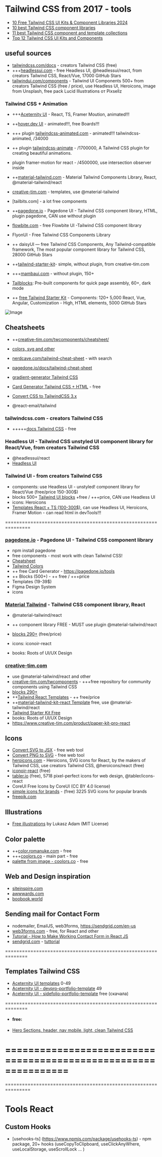 # Tailwind CSS from 2017 - tools
- [10 Free Tailwind CSS UI Kits & Component Libraries 2024](https://daily.dev/blog/10-free-tailwind-css-ui-kits-and-component-libraries-2024#a-hrefhttpsdaisyuicom-target_blank-styledisplay-inlinedaisyuia)
- [10 best Tailwind CSS component libraries](https://blog.logrocket.com/10-best-tailwind-css-component-libraries)
- [11 best Tailwind CSS component and template collections](https://blog.logrocket.com/best-tailwind-css-component-template-collections/)
- [Top 12 Tailwind CSS UI Kits and Components](https://suncel.io/ressources/top/top-12-best-tailwind-ui-components-kits)


## useful sources
- [tailwindcss.com/docs](https://tailwindcss.com/docs/installation) - creators Tailwind CSS (free)
- +++[headlessui.com](https://headlessui.com/) - free Headless UI, @headlessui/react, from creators Tailwind CSS, React/Vue, 17000 GitHub Stars
- [tailwindui.com/components](https://tailwindui.com/components) - Tailwind UI Components 500+ from  creators Tailwind CSS (free / price), use Headless UI, Heroicons, image from Unsplash, free pack Lucid Illustrations от Pixsellz

### Tailwind CSS + Animation
- +++[Aceternity UI](https://pro.aceternity.com/components) - React, TS, Framer Moution, animated!!!
- ++[hover.dev UI](https://www.hover.dev/components/boards) - animated!!!, free  Boards!!!
- +++ plugin [tailwindcss-animated.com](https://www.tailwindcss-animated.com/) - animated!!! tailwindcss-animated, /34000
- ++ plugin [tailwindcss-animate](https://www.npmjs.com/package/tailwindcss-animate) - /1700000, A Tailwind CSS plugin for creating beautiful animations.
- plugin framer-motion for react - /4500000, use intersection observer inside


- ++[material-tailwind.com](https://www.material-tailwind.com) - Material Tailwind Components Library, React, @material-tailwind/react
- [creative-tim.com](https://www.creative-tim.com/) - templates, use @material-tailwind
- [tailbits.com] - a lot free components

- ++[pagedone.io](https://pagedone.io) - Pagedone UI - Tailwind CSS component library, HTML, plugin pagedone, CAN use without plugin
- [flowbite.com](https://flowbite.com) - free Flowbite UI -Tailwind CSS component library
- FlyonUI - Free Tailwind CSS Components Library
- ++ daisyUI — free Tailwind CSS Components, Any Tailwind-compatible framework, The most popular
component library for Tailwind CSS, 28000 GitHub Stars
- ++[tailwind-starter-kit](https://www.creative-tim.com/learning-lab/tailwind-starter-kit/presentation)- simple, without plugin, from creative-tim.com
- +++[mambaui.com](https://mambaui.com/) - without plugin, 150+

- [Tailblocks](https://tailblocks.cc/): Pre-built components for quick page assembly, 60+, dark mode
- ++ [free Tailwind Starter Kit](https://tailwind-starter-kit.vercel.app/)	- Components: 120+	5,000	React, Vue, Angular,	Customization - High, HTML elements, 5000 GitHub Stars

![Image](image-3.png)


## Cheatsheets
- ++[creative-tim.com/twcomponents/cheatsheet/](https://www.creative-tim.com/twcomponents/cheatsheet/)
- [colors, svg and other](https://umeshmk.github.io/Tailwindcss-cheatsheet)
- [nerdcave.com/tailwind-cheat-sheet](https://nerdcave.com/tailwind-cheat-sheet) - with search
- [pagedone.io/docs/tailwind-cheat-sheet](https://pagedone.io/docs/tailwind-cheat-sheet)

- [gradient-generator Tailwind CSS](https://www.creative-tim.com/twcomponents/gradient-generator)
- [Card Generator Tailwind CSS + HTML](https://pagedone.io/tools) - free
- [Convert CSS to TailwindCSS 3.x](https://www.npmjs.com/package/css-to-tailwindcss)
- @react-email/tailwind


### tailwindcss.com - creators Tailwind CSS
- +++++[docs Tailwind CSS](https://tailwindcss.com/docs/installation) - free

### Headless UI - Tailwind CSS unstyled UI component library for React/Vue, from creators Tailwind CSS 
- @headlessui/react
- [Headless UI](https://headlessui.com/)

### Tailwind UI - from creators Tailwind CSS
- components: use Headless UI - unstyled! component library for React/Vue (free/price 150-300$)
- blocks 500+ [Tailwind UI blocks](https://tailwindui.com/components) +free / +++price, CAN use Headless UI
- icons: Heroicons
- [Templates React + TS (100-300$)](https://tailwindui.com/templates), can use Headless UI, Heroicons, Framer Motion - can read html in devTools!!!

===============================================================
### [pagedone.io](https://pagedone.io) - Pagedone UI - Tailwind CSS component library
- npm install pagedone
- free components - most work with clean Tailwind CSS!
- [Cheatsheet](https://pagedone.io/docs/tailwind-cheat-sheet)
- [Tailwind Colors](https://pagedone.io/colors)
- ++ free Card Generator - https://pagedone.io/tools
- ++ Blocks (500+) - ++ free / +++price
- Templates (19-39$)
- Figma Design System
- icons

### [Material Tailwind](https://www.material-tailwind.com) - Tailwind CSS component library, React
- @material-tailwind/react
- ++ component library FREE - MUST use plugin @material-tailwind/react

- [blocks 290+](https://www.material-tailwind.com/blocks) (free/price)
- icons: iconoir-react
- books: Roots of UI/UX Design

### [creative-tim.com](https://www.creative-tim.com/)
- use @material-tailwind/react and other
- [creative-tim.com/twcomponents](https://www.creative-tim.com/twcomponents) - +++free repository for community components using Tailwind CSS
- [blocks 290+](https://www.material-tailwind.com/blocks)
- ++[Tailwind React Templates](https://www.creative-tim.com/templates/tailwind-react) - ++ free/price
- ++[material-tailwind-kit-react Template](https://www.creative-tim.com/product/material-tailwind-kit-react) free, use @material-tailwind/react
- [Tailwind Starter Kit Free](https://www.creative-tim.com/learning-lab/tailwind-starter-kit/presentation)
- books: Roots of UI/UX Design
- https://www.creative-tim.com/product/paper-kit-pro-react

## Icons
- [Convert SVG to JSX](https://svg2jsx.com/) - free web tool
- [Convert PNG to SVG](https://convertio.co/) - free web tool
- [heroicons.com](https://heroicons.com/) - Heroicons, SVG icons for React, by the makers of Tailwind CSS, use creators Tailwind CSS, @heroicons/react (free)
- [iconoir-react](https://www.npmjs.com/package/iconoir-react) (free)
- [tabler.io](https://tabler.io/icons) (free), 5718 pixel-perfect icons for web design, @tabler/icons-react
- CoreUI Free Icons by CoreUI (CC BY 4.0 license)
- [simple icons for brands](https://simpleicons.org/) - (free) 3225 SVG icons for popular brands
- [freepik.com](https://www.freepik.com/)

## Illustrations
- [Free illustrations](https://lukaszadam.com/illustrations) by Lukasz Adam (MIT License)

## Color palette
- ++[color.romanuke.com](https://color.romanuke.com) - free
- +++[coolors.co](https://coolors.co) - main part - free
- [palette from image - coolors.co](https://coolors.co/image-picker) - free

## Web and Design inspiration
- [siteinspire.com](https://www.siteinspire.com/websites/3188-kernel-interactive)
- [awwwards.com](https://www.awwwards.com/websites/nominees/)
- [boobook.world](https://www.boobook.world/)

## Sending mail for Contact Form
- nodemailer, EmailJS, web3forms, https://sendgrid.com/en-us
- [web3forms.com](web3forms.com/platforms/react-contact-form) - free, for React and other
- [Tutorial - How to Make Working Contact Form in React JS](https://www.youtube.com/watch?v=94_6JPDi13g)
- [sendgrid.com](https://sendgrid.com/en-us) - [tuttorial](https://spacejelly.dev/posts/how-to-send-emails-with-sendgrid-and-next-js-serverless-functions-for-a-contact-form)

==============================================================
## Templates Tailwind CSS
- [Aceternity UI templates](https://pro.aceternity.com/templates) 0-49
- [Aceternity UI - devpro-portfolio-template](https://pro.aceternity.com/products/devpro-portfolio-template) 49
- [Aceternity UI - sidefolio-portfolio-template](https://pro.aceternity.com/products/sidefolio-portfolio-template) free (скачала)


==============================================================
- #### free:
- [Hero Sections, header, nav mobile, light, clean Tailwind CSS](https://tailwindui.com/components/marketing/sections/heroes)





===============================================================
===============================================================
===============================================================
# Tools React

## Custom Hooks
 - [usehooks-ts] (https://www.npmjs.com/package/usehooks-ts) - npm package, 20+ hooks (useCopyToClipboard, useClickAnyWhere, useLocalStorage, useScrollLock  ... )
